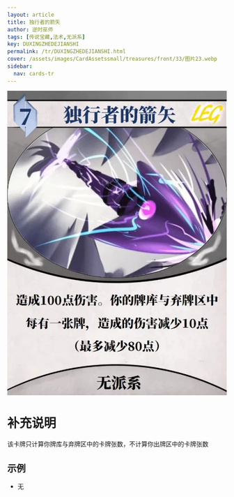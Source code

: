 ```yaml
---
layout: article
title: 独行者的箭矢
author: 逆时巫师
tags: [传说宝藏,法术,无派系]
key: DUXINGZHEDEJIANSHI
permalink: /tr/DUXINGZHEDEJIANSHI.html
cover: /assets/images/CardAssetssmall/treasures/front/33/图片23.webp
sidebar:
  nav: cards-tr
---
```

![](/assets/images/CardAssets/treasures/front/33/图片23.webp)

# 补充说明
该卡牌只计算你牌库与弃牌区中的卡牌张数，不计算你出牌区中的卡牌张数


## 示例
* 无